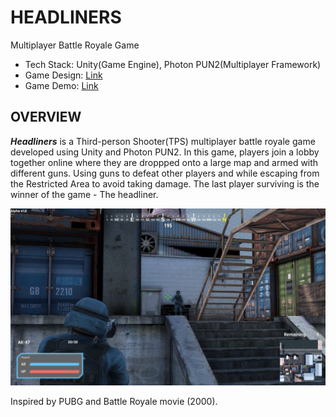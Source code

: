 # HEADLINERS

Multiplayer Battle Royale Game

* Tech Stack: Unity(Game Engine), Photon PUN2(Multiplayer Framework)
* Game Design: [Link](https://bit.ly/3NJG7LQ)
* Game Demo: [Link](https://short.com.vn/f7Gl)

## OVERVIEW

***Headliners*** is a Third-person Shooter(TPS) multiplayer battle royale game developed using Unity and Photon PUN2. In this game, players join a lobby together online where they are droppped onto a large map and armed with different guns. Using guns to defeat other players and while escaping from the Restricted Area to avoid taking damage. The last player surviving is the winner of the game - The headliner.

<img src="https://github.com/hiimjust/headliners/blob/main/Assets/Materials/Artworks/gameproduct_combat.PNG">

Inspired by PUBG and Battle Royale movie (2000).
